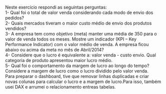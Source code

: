 Neste exercício respondi as seguintas perguntas:
<br>
1- Qual foi o total de valor venda considerando cada modo de envio dos pedidos? 
<br>
2- Quais mercados tiveram o maior custo médio de envio dos produtos vendidos? 
<br>
3- A empresa tem como objetivo (meta) manter uma média de 350 para o valor de venda 
todos os meses. Mostre um indicador (KPI – Key Performance Indicator) com o valor 
médio de venda. A empresa ficou abaixo ou acima da meta no mês de Abril/2014?
<br>
4- Considere que o lucro é equivalente a: valor venda - custo envio. Qual categoria de 
produto apresentou maior lucro médio.
<br>
5- Qual foi o comportamento da margem de lucro ao longo do tempo? Considere a
margem de lucro como o lucro dividido pelo valor venda.
<br>
Para preparar o dashboard, tive que removar linhas duplicadas e criar novas colunas para calcular o lucro e a margem de lucro.Para isso, também usei DAX e arrumei o relacionamento entreas tabelas.

